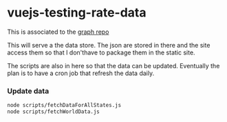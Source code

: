 # vuejs-testing-rate-data

This is associated to the [graph repo](https://github.com/vhetet/vuejs-chartjs-tresting-rate)

This will serve a the data store. The json are stored in there and the site access them so that I don'thave to package them in the static site.

The scripts are also in here so that the data can be updated. Eventually the plan is to have a cron job that refresh the data daily.

### Update data

``` bash
node scripts/fetchDataForAllStates.js
node scripts/fetchWorldData.js
```
